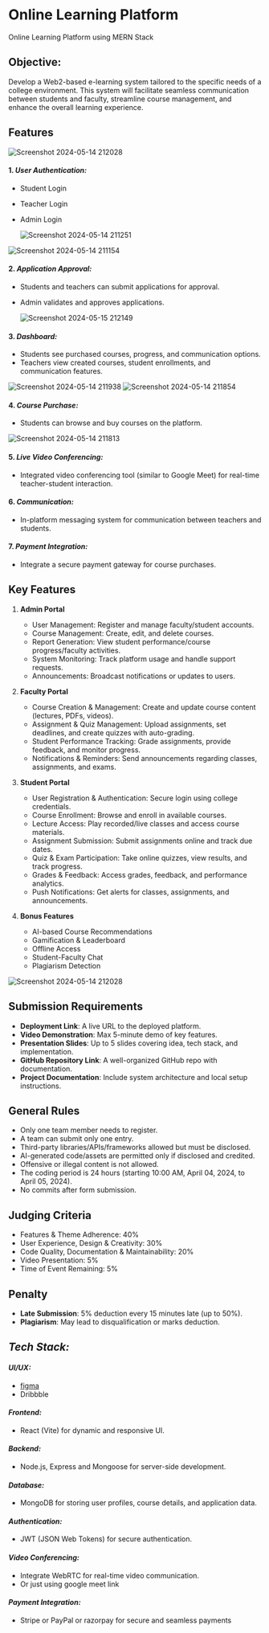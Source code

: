 # Online Learning Platform

Online Learning Platform using MERN Stack

## Objective:
Develop a Web2-based e-learning system tailored to the specific needs of a college environment. This system will facilitate seamless communication between students and faculty, streamline course management, and enhance the overall learning experience.

## Features
![Screenshot 2024-05-14 212028](https://github.com/Pika003/e-Learning-Platform/assets/104189733/e2f9ce48-764b-48d2-8af1-188ea2918e8c)

#### 1. *User Authentication:*
   - Student Login
   - Teacher Login
   - Admin Login

     ![Screenshot 2024-05-14 211251](https://github.com/Pika003/e-Learning-Platform/assets/104189733/3179ba23-ae52-4ab5-8d0a-b2891cc43e0f)

![Screenshot 2024-05-14 211154](https://github.com/Pika003/e-Learning-Platform/assets/104189733/377d8aa0-c35b-46d0-9408-f18b6ecb1ac1)

#### 2. *Application Approval:*
   - Students and teachers can submit applications for approval.
   - Admin validates and approves applications.

     ![Screenshot 2024-05-15 212149](https://github.com/Pika003/e-Learning-Platform/assets/104189733/6e8afdba-a8a5-47e3-977c-f5292e136c3f)

#### 3. *Dashboard:*
   - Students see purchased courses, progress, and communication options.
   - Teachers view created courses, student enrollments, and communication features.

     
![Screenshot 2024-05-14 211938](https://github.com/Pika003/e-Learning-Platform/assets/104189733/1008e68d-b683-4e8a-bc85-6d5890946724)
![Screenshot 2024-05-14 211854](https://github.com/Pika003/e-Learning-Platform/assets/104189733/c857a214-5366-49db-8035-13d2bfb88396)
#### 4. *Course Purchase:*

   - Students can browse and buy courses on the platform.
     
![Screenshot 2024-05-14 211813](https://github.com/Pika003/e-Learning-Platform/assets/104189733/1578ca04-b85d-4c7b-8875-12f6756f2621)

#### 5. *Live Video Conferencing:*
   - Integrated video conferencing tool (similar to Google Meet) for real-time teacher-student interaction.

#### 6. *Communication:*
   - In-platform messaging system for communication between teachers and students.

#### 7. *Payment Integration:*
   - Integrate a secure payment gateway for course purchases.

## Key Features
1. **Admin Portal**  
   - User Management: Register and manage faculty/student accounts.  
   - Course Management: Create, edit, and delete courses.  
   - Report Generation: View student performance/course progress/faculty activities.  
   - System Monitoring: Track platform usage and handle support requests.  
   - Announcements: Broadcast notifications or updates to users.

2. **Faculty Portal**  
   - Course Creation & Management: Create and update course content (lectures, PDFs, videos).  
   - Assignment & Quiz Management: Upload assignments, set deadlines, and create quizzes with auto-grading.  
   - Student Performance Tracking: Grade assignments, provide feedback, and monitor progress.  
   - Notifications & Reminders: Send announcements regarding classes, assignments, and exams.

3. **Student Portal**  
   - User Registration & Authentication: Secure login using college credentials.  
   - Course Enrollment: Browse and enroll in available courses.  
   - Lecture Access: Play recorded/live classes and access course materials.  
   - Assignment Submission: Submit assignments online and track due dates.  
   - Quiz & Exam Participation: Take online quizzes, view results, and track progress.  
   - Grades & Feedback: Access grades, feedback, and performance analytics.  
   - Push Notifications: Get alerts for classes, assignments, and announcements.

4. **Bonus Features**  
   - AI-based Course Recommendations  
   - Gamification & Leaderboard  
   - Offline Access  
   - Student-Faculty Chat  
   - Plagiarism Detection

![Screenshot 2024-05-14 212028](https://github.com/Pika003/e-Learning-Platform/assets/104189733/e2f9ce48-764b-48d2-8af1-188ea2918e8c)

## Submission Requirements
- **Deployment Link**: A live URL to the deployed platform.  
- **Video Demonstration**: Max 5-minute demo of key features.  
- **Presentation Slides**: Up to 5 slides covering idea, tech stack, and implementation.  
- **GitHub Repository Link**: A well-organized GitHub repo with documentation.  
- **Project Documentation**: Include system architecture and local setup instructions.

## General Rules
- Only one team member needs to register.  
- A team can submit only one entry.  
- Third-party libraries/APIs/frameworks allowed but must be disclosed.  
- AI-generated code/assets are permitted only if disclosed and credited.  
- Offensive or illegal content is not allowed.  
- The coding period is 24 hours (starting 10:00 AM, April 04, 2024, to April 05, 2024).  
- No commits after form submission.

## Judging Criteria
- Features & Theme Adherence: 40%  
- User Experience, Design & Creativity: 30%  
- Code Quality, Documentation & Maintainability: 20%  
- Video Presentation: 5%  
- Time of Event Remaining: 5%

## Penalty
- **Late Submission**: 5% deduction every 15 minutes late (up to 50%).  
- **Plagiarism**: May lead to disqualification or marks deduction.

## *Tech Stack:*

#### *UI/UX:*
  - [figma](https://www.figma.com/file/6b4R8evBkii6mI53IA4vSS/Online-Learning-Platform?type=design&node-id=0-1&mode=design&t=HBUPk2hRYW3ioAUj-0) 
  - Dribbble

#### *Frontend:*
  - React (Vite) for dynamic and responsive UI.

#### *Backend:*
  - Node.js, Express and Mongoose for server-side development.

#### *Database:*
  - MongoDB for storing user profiles, course details, and application data.

#### *Authentication:*
  - JWT (JSON Web Tokens) for secure authentication.

#### *Video Conferencing:*
  - Integrate WebRTC for real-time video communication.
  - Or just using google meet link

#### *Payment Integration:*
  - Stripe or PayPal or razorpay for secure and seamless payments
